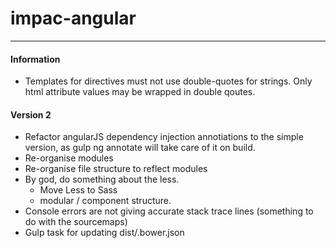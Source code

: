 # impac-angular
---

#### Information

- Templates for directives must not use double-quotes for strings. Only html attribute values may be wrapped in double qoutes.

#### Version 2

- Refactor angularJS dependency injection annotiations to the simple version, as gulp ng annotate will take care of it on build.
- Re-organise modules
- Re-organise file structure to reflect modules
- By god, do something about the less.
    - Move Less to Sass
    - modular / component structure.
- Console errors are not giving accurate stack trace lines (something to do with the sourcemaps)
- Gulp task for updating dist/.bower.json